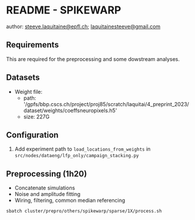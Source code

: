 
# README - SPIKEWARP

author: steeve.laquitaine@epfl.ch; laquitainesteeve@gmail.com

## Requirements 

This are required for the preprocessing and some dowstream analyses.

## Datasets

- Weight file: 
    - path: '/gpfs/bbp.cscs.ch/project/proj85/scratch/laquitai/4_preprint_2023/dataset/weights/coeffsneuropixels.h5'
    - size: 227G

## Configuration

1. Add experiment path to `load_locations_from_weights` in `src/nodes/dataeng/lfp_only/campaign_stacking.py`

## Preprocessing (1h20)

* Concatenate simulations
* Noise and amplitude fitting
* Wiring, filtering, common median referencing

```bash
sbatch cluster/prepro/others/spikewarp/sparse/1X/process.sh
```